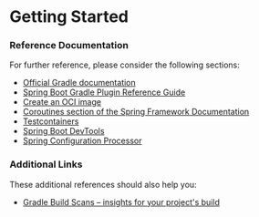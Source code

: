 # Getting Started

### Reference Documentation

For further reference, please consider the following sections:

* [Official Gradle documentation](https://docs.gradle.org)
* [Spring Boot Gradle Plugin Reference Guide](https://docs.spring.io/spring-boot/docs/2.5.4/gradle-plugin/reference/html/)
* [Create an OCI image](https://docs.spring.io/spring-boot/docs/2.5.4/gradle-plugin/reference/html/#build-image)
* [Coroutines section of the Spring Framework Documentation](https://docs.spring.io/spring/docs/5.3.9/spring-framework-reference/languages.html#coroutines)
* [Testcontainers](https://www.testcontainers.org/)
* [Spring Boot DevTools](https://docs.spring.io/spring-boot/docs/2.5.4/reference/htmlsingle/#using-boot-devtools)
* [Spring Configuration Processor](https://docs.spring.io/spring-boot/docs/2.5.4/reference/htmlsingle/#configuration-metadata-annotation-processor)

### Additional Links

These additional references should also help you:

* [Gradle Build Scans – insights for your project's build](https://scans.gradle.com#gradle)

